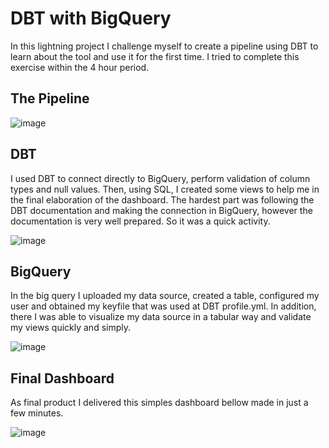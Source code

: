 # DBT with BigQuery

In this lightning project I challenge myself to create a pipeline using DBT to learn about the tool and use it for the first time.
I tried to complete this exercise within the 4 hour period.

## The Pipeline

![image](https://user-images.githubusercontent.com/49647094/229259300-99bf12e1-5670-44b9-b83e-1773c6fe4c3b.png)


## DBT

I used DBT to connect directly to BigQuery, perform validation of column types and null values.
Then, using SQL, I created some views to help me in the final elaboration of the dashboard.
The hardest part was following the DBT documentation and making the connection in BigQuery, however the documentation is very well prepared. So it was a quick activity.

![image](https://user-images.githubusercontent.com/49647094/229260157-0b251345-d8d4-4341-8900-bfa1c168e57e.png)


## BigQuery

In the big query I uploaded my data source, created a table, configured my user and obtained my keyfile that was used at DBT profile.yml. In addition, there I was able to visualize my data source in a tabular way and validate my views quickly and simply.

![image](https://user-images.githubusercontent.com/49647094/229260368-f5fc07a2-4fe7-41aa-8f0f-d68c1403b4a8.png)


## Final Dashboard

As final product I delivered this simples dashboard bellow made in just a few minutes.

![image](https://user-images.githubusercontent.com/49647094/229259399-d40f88b7-c8ea-46dc-ba50-10ddc42dcf8d.png)
